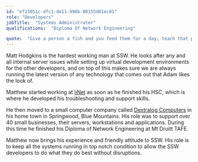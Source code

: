 ```yaml
---
id: "ef23051c-dfc1-de11-996b-00155d01ec01"
role: "Developers"
jobTitle:  "Systems Administrator"
qualifications:  "Diploma Of Network Engineering"

quote:  "Give a person a fish and you feed them for a day; teach that person to use the Internet and they won't bother you for weeks."
---
```


Matt Hodgkins is the hardest working man at SSW. He looks after any and all internal server issues while setting up virtual development environments for the other developers, and on top of this makes sure we are always running the latest version of any technology that comes out that Adam likes the look of.  

Matthew started working at [iiNet](http://www.iinet.net.au/) as soon as he finished his HSC, which is where he developed his troubleshooting and support skills.  

He then moved to a small computer company called [Dextralog Computers](http://www.dextralog.com.au/) in his home town in Springwood, Blue Mountains. His role was to support over 40 small businesses, their servers, workstations and applications. During this time he finished his Diploma of Network Engineering at Mt Druitt TAFE.  

Matthew now brings his experience and friendly attitude to SSW. His role is to keep all the systems running in top notch condition to allow the SSW developers to do what they do best without disruptions.  